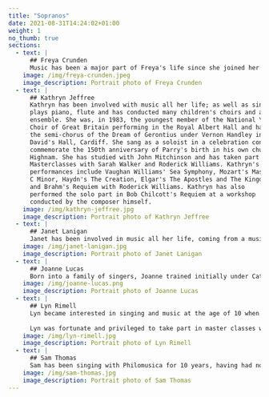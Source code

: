 ```yaml
---
title: "Sopranos"
date: 2021-08-31T14:24:02+01:00
weight: 1
no_thumb: true
sections:
  - text: |
      ## Freya Crunden
      Music has been a major part of Freya's life since she joined her primary school's choir where she grew up in Dudley. As well as singing with her secondary school and sixth form choirs, Freya sang with Summerhill Choral Society, performing a wide repertoire in regular concerts as well as annual musical theatre productions. The choir joined forces with others to appear on Songs of Praise at Birmingham Town Hall and the Royal Albert Hall. While studying at Durham University, Freya was a member of St Chad's College Choir, singing multiple times a week in the College chapel, regular choral evensong services in Durham Cathedral, and participating in tours across the UK, Rome and Prague. The repertoire of the choir included English sacred choral music and Renaissance polyphony. Freya joined Philomusica in 2016 when she relocated to Gloucester, and also enjoys other musical engagements including the Bisley Benefice choir.
    image: /img/freya-crunden.jpeg
    image_description: Portrait photo of Freya Crunden
  - text: |
      ## Kathryn Jeffree
      Kathryn has been involved with music all her life; as well as singing she
      plays piano, flute and has conducted many children's choirs and an adult
      ensemble. She was, in 1983, the youngest member of the National Youth
      Choir of Great Britain performing in the Royal Albert Hall and has sung in
      the semi-chorus of the Dream of Gerontius under Vernon Handley in St
      David's Hall, Cardiff. She sang as a soloist in a celebration concert to
      commemorate the 150th anniversary of Parry's birth in his own church at
      Highnam. She has studied with John Mitchinson and has taken part in
      Masterclasses with Sarah Walker and Roderick Williams. Kathryn's solo
      performances include Vaughan Williams' Sea Symphony, Mozart's Mass in
      C Minor, Haydn's The Creation, Elgar's The Apostles and The Kingdom
      and Brahm's Requiem with Roderick Williams. Kathryn has also
      performed the solo part in Bob Chilcott's Requiem at a workshop
      conducted by the composer himself.
    image: /img/kathryn-jeffree.jpg
    image_description: Portrait photo of Kathryn Jeffree
  - text: |
      ## Janet Lanigan
      Janet has been involved in music all her life, coming from a musical family where everyone sang and played a musical instrument.  She became the first Head Choir Girl at St Michaels and All Angels, Bishops Cleeve, frequently performing solos during services and Weddings.  She was a member of Cheltenham Bach Choir before moving to Hampshire and then Devon where she sang in the Dartmouth Naval College Choir and a small ensemble group, The Tapestry Singers.  Janet returned to Gloucestershire and joined Philomusica in 2009.  In 2015 Janet took part in a Masterclass with renowned Tenor, John Mitchinson.  Solos for Philomusica have included Haydn’s St Nicholas Mass, Bach’s Magnificat, Vaughn Williams Serenade, Britton’s Ceremony of Carols and Ireland’s Greater Love Hath no Man.
    image: /img/janet-lanigan.jpg
    image_description: Portrait photo of Janet Lanigan
  - text: |
      ## Joanne Lucas
      Born into a family of singers, Joanne trained initially under Cathy Benson at the Royal Birmingham Conservatoire.  Subsequently worked with Neil and Penny Jenkins, and took part in masterclasses with, Ameral Gunson, Sarah Walker and Theresa Goble.  She currently studies with Miriam Bowen, vocal consultant to the BBC National Chorus of Wales.  Joanne enjoys singing in styles ranging from baroque opera to the American Songbook, and in venues ranging from salon to cathedral.
    image: /img/joanne-lucas.png
    image_description: Portrait photo of Joanne Lucas
  - text: |
      ## Lyn Rimell
      Lyn became interested in singing and music at the age of 10 when she joined Kempsey church choir. After joining Worcester G & S society in 1971 she was given the opportunity to sing several solos. In 1976 Lyn became a member of Philomusica and has sung a variety of solos on many occasions. She also sings with Hanley Voices and is often invited to sing at charity events where she enjoys performing songs from The Shows, light opera and operetta. She offers solo singing at weddings.
    
      Lyn was fortunate and privileged to take part in master classes with the famous British soprano Rae Woodland and baritone Roderick Williams. She says  “Music and singing is one of life’s uplifting joys”.
    image: /img/lyn-rimell.jpg
    image_description: Portrait photo of Lyn Rimell
  - text: |
      ## Sam Thomas
      Sam has been singing with Philomusica for 10 years, having had no previous experience of choral singing.  She had performed in a number of drama productions locally and was looking for a new challenge in the world of entertainment!  Sam loves the stress-busting therapy of weekly rehearsals as well as the thrill of live performance.  Solos for Philomusica have included Handel, Mozart, Mendelssohn, Vivaldi, Haydn and Chilcott.
    image: /img/sam-thomas.jpg
    image_description: Portrait photo of Sam Thomas
---
```


